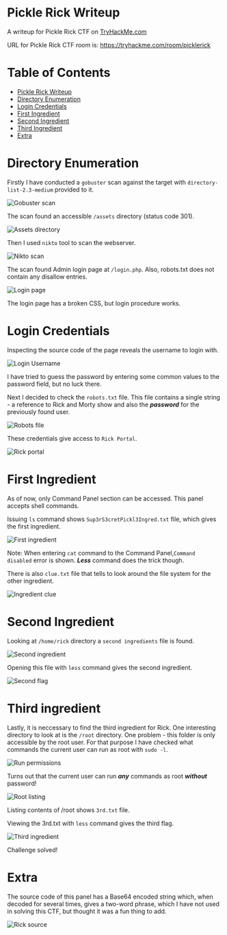 # Pickle Rick Writeup

A writeup for Pickle Rick CTF on [TryHackMe.com](https://tryhackme.com)

URL for Pickle Rick CTF room is: https://tryhackme.com/room/picklerick

Table of Contents
=================
* [Pickle Rick Writeup](#Pickle-Rick-Writeup)
* [Directory Enumeration](#Directory-Enumeration)
* [Login Credentials](#Login-Credentials)
* [First Ingredient](#First-Ingredient)
* [Second Ingredient](#Second-Ingredient)
* [Third Ingredient](#Third-Ingredient)
* [Extra](#Extra)

# Directory Enumeration

Firstly I have conducted a `gobuster` scan against the target with `directory-list-2.3-medium` provided to it.

![Gobuster scan](/Pickle_Rick/images/Gobuster_scan.png)

The scan found an accessible `/assets` directory (status code 301).

![Assets directory](/Pickle_Rick/images/Assets_directory.png)

Then I used `nikto` tool to scan the webserver.

![Nikto scan](/Pickle_Rick/images/Nikto_scan.png)

The scan found Admin login page at `/login.php`. Also, robots.txt does not contain any disallow entries.

![Login page](/Pickle_Rick/images/Login_page.png)

The login page has a broken CSS, but login procedure works.

# Login Credentials

Inspecting the source code of the page reveals the username to login with.

![Login Username](/Pickle_Rick/images/Login_username.png)

I have tried to guess the password by entering some common values to the password field, but no luck there.

Next I decided to check the `robots.txt` file. This file contains a single string - a reference to Rick and Morty show and also the ***password*** for the previously found user.

![Robots file](/Pickle_Rick/images/Robots_file.png)

These credentials give access to `Rick Portal`.

![Rick portal](/Pickle_Rick/images/Rick_portal.png)

# First Ingredient

As of now, only Command Panel section can be accessed. This panel accepts shell commands.

Issuing `ls` command shows `Sup3rS3cretPickl3Ingred.txt` file, which gives the first ingredient.

![First ingredient](/Pickle_Rick/images/First_ingredient.png)

Note: When entering `cat` command to the Command Panel,`Command disabled` error is shown. ***Less*** command does the trick though.

There is also `clue.txt` file that tells to look around the file system for the other ingredient.

![Ingredient clue](/Pickle_Rick/images/Ingredient_clue.png)

# Second Ingredient

Looking at `/home/rick` directory a `second ingredients` file is found.

![Second ingredient](/Pickle_Rick/images/Second_ingredient.png)

Opening this file with `less` command gives the second ingredient.

![Second flag](/Pickle_Rick/images/Second_flag.png)

# Third ingredient

Lastly, it is neccessary to find the third ingredient for Rick.
One interesting directory to look at is the `/root` directory. One problem - this folder is only accessible by the root user.
For that purpose I have checked what commands the current user can run as root with `sudo -l`.

![Run permissions](/Pickle_Rick/images/Run_permissions.png)

Turns out that the current user can run ***any*** commands as root ***without*** password!

![Root listing](/Pickle_Rick/images/Root_listing.png)

Listing contents of /root shows `3rd.txt` file.

Viewing the 3rd.txt with `less` command gives the third flag.

![Third ingredient](/Pickle_Rick/images/Third_ingredient.png)

Challenge solved!

# Extra

The source code of this panel has a Base64 encoded string which, when decoded for several times, gives a two-word phrase, which I have not used in solving this CTF, but thought it was a fun thing to add.

![Rick source](/Pickle_Rick/images/Rick_source.png)
